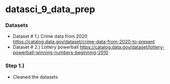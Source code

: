 # datasci_9_data_prep


### Datasets
- Dataset # 1.) Crime data from 2020 
  https://catalog.data.gov/dataset/crime-data-from-2020-to-present
- Dataset # 2.) Lottery powerball
  https://catalog.data.gov/dataset/lottery-powerball-winning-numbers-beginning-2010

### Step 1.)
- Cleaned the datasets
